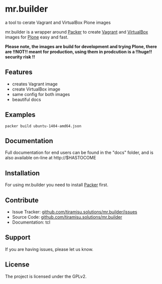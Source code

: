 # mr.builder
a tool to cerate Vagrant and VirtualBox Plone images

mr.builder is a wrapper around [Packer](https://packer.io/) to create [Vagrant](https://www.vagrantup.com/ "Vagrant's Homepage") and [VirtualBox](https://www.virtualbox.org/) images for [Plone](https://plone.org) easy and fast.

**Please note, the images are build for development and trying Plone, there are
!!NOT!! meant for production, using them in prodcution is a !!huge!! security
risk !!**

## Features

- creates Vagrant image
- create VirtualBox image
- same config for both images
- beautiful docs

## Examples

	packer build ubuntu-1404-amd64.json

## Documentation

Full documentation for end users can be found in the "docs" folder, and is also available on-line at http://$HASTOCOME


## Installation

For using mr.builder you need to install [Packer](https://packer.io/) first.


## Contribute


- Issue Tracker:    [github.com/tiramisu.solutions/mr.builder/issues](github.com/tiramisu.solutions/mr.builder/issues)
- Source Code:      [github.com/tiramisu.solutions/mr.builder](github.com/tiramisu.solutions/mr.builder)
- Documentation:    tcl

## Support

If you are having issues, please let us know.


## License

The project is licensed under the GPLv2.
